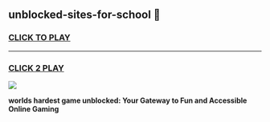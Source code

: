 
## unblocked-sites-for-school 👋
<h3>
<a href="https://premium.freeplayer.one?title=unblocked-sites-for-school&ref=14F">CLICK TO PLAY</a></h3>
<hr>

<h3>
<a href="https://premium.freeplayer.one?title=unblocked-sites-for-school&ref=14F">CLICK 2 PLAY</a>
  
</h3>

<a href="https://premium.freeplayer.one?title=unblocked-sites-for-school&ref=12F/"><img src="https://clearcache.store/games.png"></a>


**worlds hardest game unblocked: Your Gateway to Fun and Accessible Online Gaming**
